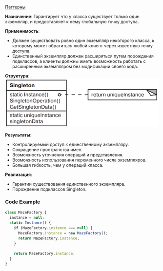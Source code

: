 [Паттерны](../../Patterns.md)

**Назначение**: Гарантирует что у класса существует только один экземпляр, и предоставляет к нему глобальную точку доступа.

**Применимость**:

- Должен существовать ровно один экземпляр некоторого класса, к которому может обратиться любой клиент через известную точку доступа.
- Единственный экземпляр должен расширяться путем порождения подклассов, а клиенты должны иметь возможность работать с расширенным экземпляром без модификации своего кода.

**Структура**:
![Singleton](./Singleton.png)

**Результаты**:

- Контролируемый доступ к единственному экземпляру.
- Сокращение пространства имен.
- Возможность уточнения операций и представления.
- Возможность использования переменного числа экземпляров.
- Большая гибкость, чем у операций класса.

**Реализация**:

- Гарантии существования единственного экземпляра.
- Порождение подклассов Singleton.

### Code Example

```jsx
class MazeFactory {
  instance = null;
  static Instance() {
    if (MazeFactory.instance === null) {
      MazeFactory.instance = new MazeFactory();
      return MazeFactory.instance;
    }

    return MazeFactory.instance;
  }
}
```
